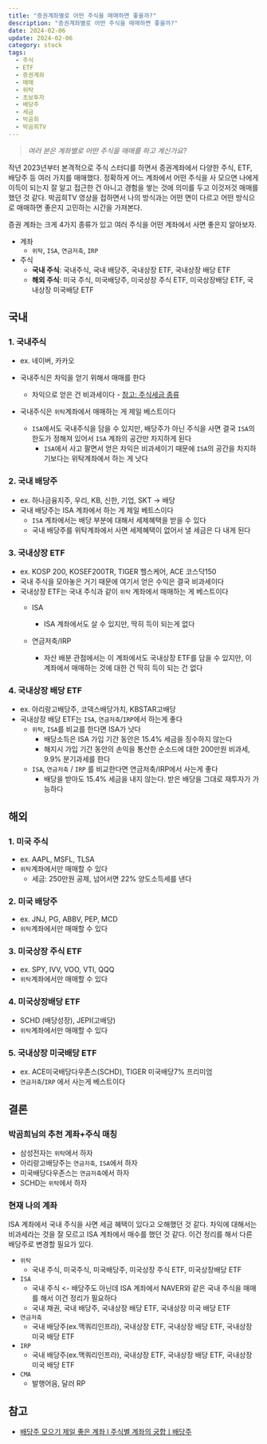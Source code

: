```yaml
---
title: "증권계좌별로 어떤 주식을 매매하면 좋을까?"
description: "증권계좌별로 어떤 주식을 매매하면 좋을까?"
date: 2024-02-06
update: 2024-02-06
category: stock
tags:
  - 주식
  - ETF
  - 증권계좌
  - 매매
  - 위탁
  - 초보투자
  - 배당주
  - 세금
  - 박곰희
  - 박곰희TV
---
```


> *여러 분은 계좌별로 어떤 주식을 매매를 하고 계신가요?*

작년 2023년부터 본격적으로 주식 스터디를 하면서 증권계좌에서 다양한 주식, ETF, 배당주 등 여러 가지를 매매했다. 정확하게 어느 계좌에서 어떤 주식을 사 모으면 나에게 이득이 되는지 잘 알고 접근한 건 아니고 경험을 쌓는 것에 의미를 두고 이것저것 매매를 했던 것 같다. 박곰희TV 영상을 접하면서 나의 방식과는 어떤 면이 다르고 어떤 방식으로 매매하면 좋은지 고민하는 시간을 가져본다.

증권 계좌는 크게 4가지 종류가 있고 여러 주식을 어떤 계좌에서 사면 좋은지 알아보자.

- 계좌
    - `위탁`, `ISA`, `연금저축`, `IRP`
- 주식
    - **국내 주식**: 국내주식, 국내 배당주, 국내상장 ETF, 국내상장 배당 ETF
    - **해외 주식**: 미국 주식, 미국배당주, 미국상장 주식 ETF, 미국상장배당 ETF, 국내상장 미국배당 ETF

## 국내

### 1. 국내주식

- ex. 네이버, 카카오
- 국내주식은 차익을 얻기 위해서 매매를 한다
    - 차익으로 얻은 건 비과세이다 - [참고: 주식세금 종류](https://finance.advenoh.pe.kr/%EC%A3%BC%EC%8B%9D-%EC%84%B8%EA%B8%88-%EC%A2%85%EB%A5%98/)

- 국내주식은 `위탁`계좌에서 매매하는 게 제일 베스트이다
    - `ISA`에서도 국내주식을 담을 수 있지만, 배당주가 아닌 주식을 사면 결국 `ISA`의 한도가 정해져 있어서 `ISA` 계좌의 공간만 차지하게 된다
        - `ISA`에서 사고 팔면서 얻은 차익은 비과세이기 때문에 `ISA`의 공간을 차지하기보다는 위탁계좌에서 하는 게 낫다

### 2. 국내 배당주

- ex. 하나금융지주, 우리, KB, 신한, 기업, SKT → 배당
- 국내 배당주는 ISA 계좌에서 하는 게 제일 베트스이다
    - `ISA` 계좌에서는 배당 부분에 대해서 세제혜택을 받을 수 있다
    - 국내 배당주를 위탁계좌에서 사면 세제혜택이 없어서 낼 세금은 다 내게 된다

### 3. 국내상장 ETF

- ex. KOSP 200, KOSEF200TR, TIGER 헬스케어, ACE 코스닥150
- 국내 주식을 모아놓은 거기 때문에 여기서 얻은 수익은 결국 비과세이다
- 국내상장 ETF는 국내 주식과 같이 `위탁` 계좌에서 매매하는 게 베스트이다
    - ISA
        - ISA 계좌에서도 살 수 있지만, 딱히 득이 되는게 없다

    - 연금저축/IRP
        - 자산 배분 관점에서는 이 계좌에서도 국내상장 ETF를 담을 수 있지만, 이 계좌에서 매매하는 것에 대한 건 딱히 득이 되는 건 없다


### 4. 국내상장 배당 ETF

- ex. 아리랑고배당주, 코덱스배당가치, KBSTAR고배당
- 국내상장 배당 ETF는 `ISA`, `연금저축`/`IRP`에서 하는게 좋다
    - `위탁`, `ISA`를 비교를 한다면 ISA가 낫다
        - 배당소득은 ISA 가입 기간 동안은 15.4% 세금을 징수하지 않는다
        - 해지시 가입 기간 동안의 손익을 통산한 순소드에 대한 200만원 비과세, 9.9% 분기과세를 한다
    - `ISA`, `연금저축` / `IRP` 를 비교한다면 연금저축/IRP에서 사는게 좋다
        - 배당을 받아도 15.4% 세금을 내지 않는다. 받은 배당을 그대로 재투자가 가능하다


## 해외

### 1. 미국 주식

- ex. AAPL, MSFL, TLSA
- `위탁`계좌에서만 매매할 수 있다
    - 세금: 250만원 공제, 넘어서면 22% 양도소득세를 낸다

### 2. 미국 배당주

- ex. JNJ, PG, ABBV, PEP, MCD
- `위탁`계좌에서만 매매할 수 있다

### 3. 미국상장 주식 ETF

- ex. SPY, IVV, VOO, VTI, QQQ
- `위탁`계좌에서만 매매할 수 있다

### 4. 미국상장배당 ETF

- SCHD (배당성장), JEPI(고배당)
- `위탁`계좌에서만 매매할 수 있다

### 5. 국내상장 미국배당 ETF

- ex. ACE미국배당다우존스(SCHD), TIGER 미국배당7% 프리미엄
- `연금저축`/`IRP` 에서 사는게 베스트이다

## 결론

### 박곰희님의 추천 계좌+주식 매칭

- 삼성전자는 `위탁`에서 하자
- 아리랑고배당주는 `연금저축`, `ISA`에서 하자
- 미국배당다우존스는 `연금저축`에서 하자
- SCHD는 `위탁`에서 하자

### 현재 나의 계좌

ISA 계좌에서 국내 주식을 사면 세금 혜택이 있다고 오해했던 것 같다. 차익에 대해서는 비과세라는 것을 잘 모르고 ISA 계좌에서 매수를 했던 것 같다. 이건 정리를 해서 다른 배당주로 변경할 필요가 있다.

- `위탁`
    - 국내 주식, 미국주식, 미국배당주, 미국상장 주식 ETF, 미국상장배당 ETF
- `ISA`
    - 국내 주식 <- 배당주도 아닌데 ISA 계좌에서 NAVER와 같은 국내 주식을 매매를 해서 이건 정리가 필요하다
    - 국내 채권, 국내 배당주, 국내상장 배당 ETF, 국내상장 미국 배당 ETF
- `연금저축`
    - 국내 배당주(ex.맥쿼리인프라), 국내상장 ETF, 국내상장 배당 ETF, 국내상장 미국 배당 ETF
- `IRP`
    - 국내 배당주(ex.맥쿼리인프라), 국내상장 ETF, 국내상장 배당 ETF, 국내상장 미국 배당 ETF
- `CMA`
    - 발행어음, 달러 RP

## 참고

- [배당주 모으기 제일 좋은 계좌 l 주식별 계좌의 궁합ㅣ배당주](https://www.youtube.com/watch?v=H8YTjNCIuLM)